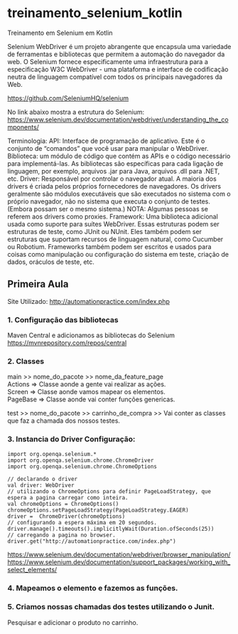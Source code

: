 # treinamento_selenium_kotlin
Treinamento em Selenium em Kotlin

Selenium WebDriver é um projeto abrangente que encapsula uma variedade de ferramentas e bibliotecas que permitem a automação do navegador da web. 
O Selenium fornece especificamente uma infraestrutura para a especificação W3C WebDriver - 
uma plataforma e interface de codificação neutra de linguagem compatível com todos os principais navegadores da Web.

https://github.com/SeleniumHQ/selenium

No link abaixo mostra a estrutura do Selenium:
https://www.selenium.dev/documentation/webdriver/understanding_the_components/

Terminologia:
API: Interface de programação de aplicativo. Este é o conjunto de “comandos” que você usar para manipular o WebDriver.
Biblioteca: um módulo de código que contém as APIs e o código necessário para implementá-las. As bibliotecas são específicas 
para cada ligação de linguagem, por exemplo, arquivos .jar para Java, arquivos .dll para .NET, etc.
Driver: Responsável por controlar o navegador atual. A maioria dos drivers é criada pelos próprios fornecedores de navegadores. 
Os drivers geralmente são módulos executáveis que são executados no sistema com o próprio navegador, não no sistema que executa o conjunto de testes. (Embora possam ser o mesmo sistema.) NOTA: Algumas pessoas se referem aos drivers como proxies.
Framework: Uma biblioteca adicional usada como suporte para suítes WebDriver. Essas estruturas podem ser estruturas de teste, 
como JUnit ou NUnit. Eles também podem ser estruturas que suportam recursos de linguagem natural, como Cucumber ou Robotium. 
Frameworks também podem ser escritos e usados para coisas como manipulação ou configuração do sistema em teste, 
criação de dados, oráculos de teste, etc.


## Primeira Aula
Site Utilizado:
http://automationpractice.com/index.php

### 1. Configuração das bibliotecas  
Maven Central e adicionamos as bibliotecas do Selenium  
https://mvnrepository.com/repos/central  

### 2. Classes  
main >> nome_do_pacote >> nome_da_feature_page    
Actions => Classe aonde a gente vai realizar as ações.   
Screen => Classe aonde vamos mapear os elementos.    
PageBase => Classe aonde vai conter funções genericas.  

test >> nome_do_pacote >> carrinho_de_compra >> Vai conter as classes que faz a chamada dos nossos testes.   

### 3. Instancia do Driver Configuração:  
 ```
import org.openqa.selenium.*
import org.openqa.selenium.chrome.ChromeDriver
import org.openqa.selenium.chrome.ChromeOptions

// declarando o driver
val driver: WebDriver
// utilizando o ChromeOptions para definir PageLoadStrategy, que espera a pagina carregar como inteira.
val chromeOptions = ChromeOptions()
chromeOptions.setPageLoadStrategy(PageLoadStrategy.EAGER)
driver =  ChromeDriver(chromeOptions)
// configurando a espera máxima em 20 segundos.
driver.manage().timeouts().implicitlyWait(Duration.ofSeconds(25))
// carregando a pagina no browser.
driver.get("http://automationpractice.com/index.php")
 ```
 
https://www.selenium.dev/documentation/webdriver/browser_manipulation/  
https://www.selenium.dev/documentation/support_packages/working_with_select_elements/  

### 4. Mapeamos o elemento e fazemos as funções.  
### 5. Criamos nossas chamadas dos testes utilizando o Junit.
 
Pesquisar e adicionar o produto no carrinho.  

